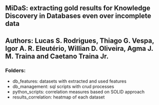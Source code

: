 ## **MiDaS: extracting gold results for Knowledge Discovery in Databases even over incomplete data**

## **Authors**: Lucas S. Rodrigues, Thiago G. Vespa, Igor A. R. Eleutério, Willian D. Oliveira, Agma J. M. Traina and Caetano Traina Jr.

### **Folders:**
- db_features: datasets with extracted and used features
- db_management: sql scripts with crud processes
- python_scripts: correlation measures based on SOLID approach
- results_correlation: heatmap of each dataset
